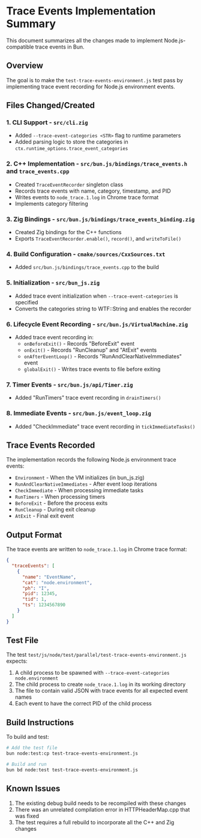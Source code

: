 # Trace Events Implementation Summary

This document summarizes all the changes made to implement Node.js-compatible trace events in Bun.

## Overview

The goal is to make the `test-trace-events-environment.js` test pass by implementing trace event recording for Node.js environment events.

## Files Changed/Created

### 1. CLI Support - `src/cli.zig`

- Added `--trace-event-categories <STR>` flag to runtime parameters
- Added parsing logic to store the categories in `ctx.runtime_options.trace_event_categories`

### 2. C++ Implementation - `src/bun.js/bindings/trace_events.h` and `trace_events.cpp`

- Created `TraceEventRecorder` singleton class
- Records trace events with name, category, timestamp, and PID
- Writes events to `node_trace.1.log` in Chrome trace format
- Implements category filtering

### 3. Zig Bindings - `src/bun.js/bindings/trace_events_binding.zig`

- Created Zig bindings for the C++ functions
- Exports `TraceEventRecorder.enable()`, `record()`, and `writeToFile()`

### 4. Build Configuration - `cmake/sources/CxxSources.txt`

- Added `src/bun.js/bindings/trace_events.cpp` to the build

### 5. Initialization - `src/bun_js.zig`

- Added trace event initialization when `--trace-event-categories` is specified
- Converts the categories string to WTF::String and enables the recorder

### 6. Lifecycle Event Recording - `src/bun.js/VirtualMachine.zig`

- Added trace event recording in:
  - `onBeforeExit()` - Records "BeforeExit" event
  - `onExit()` - Records "RunCleanup" and "AtExit" events
  - `onAfterEventLoop()` - Records "RunAndClearNativeImmediates" event
  - `globalExit()` - Writes trace events to file before exiting

### 7. Timer Events - `src/bun.js/api/Timer.zig`

- Added "RunTimers" trace event recording in `drainTimers()`

### 8. Immediate Events - `src/bun.js/event_loop.zig`

- Added "CheckImmediate" trace event recording in `tickImmediateTasks()`

## Trace Events Recorded

The implementation records the following Node.js environment trace events:

- `Environment` - When the VM initializes (in bun_js.zig)
- `RunAndClearNativeImmediates` - After event loop iterations
- `CheckImmediate` - When processing immediate tasks
- `RunTimers` - When processing timers
- `BeforeExit` - Before the process exits
- `RunCleanup` - During exit cleanup
- `AtExit` - Final exit event

## Output Format

The trace events are written to `node_trace.1.log` in Chrome trace format:

```json
{
  "traceEvents": [
    {
      "name": "EventName",
      "cat": "node.environment",
      "ph": "I",
      "pid": 12345,
      "tid": 1,
      "ts": 1234567890
    }
  ]
}
```

## Test File

The test `test/js/node/test/parallel/test-trace-events-environment.js` expects:

1. A child process to be spawned with `--trace-event-categories node.environment`
2. The child process to create `node_trace.1.log` in its working directory
3. The file to contain valid JSON with trace events for all expected event names
4. Each event to have the correct PID of the child process

## Build Instructions

To build and test:

```bash
# Add the test file
bun node:test:cp test-trace-events-environment.js

# Build and run
bun bd node:test test-trace-events-environment.js
```

## Known Issues

1. The existing debug build needs to be recompiled with these changes
2. There was an unrelated compilation error in HTTPHeaderMap.cpp that was fixed
3. The test requires a full rebuild to incorporate all the C++ and Zig changes
